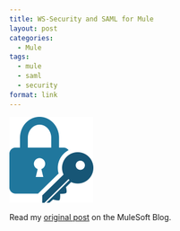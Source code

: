 ```yaml
---
title: WS-Security and SAML for Mule
layout: post
categories:
  - Mule
tags:
  - mule
  - saml
  - security
format: link
---
```

![SSO](/wp-content/uploads/2009/12/sso-icon.png)

Read my <a href="http://blogs.mulesoft.org/ws-security-and-saml-for-mule/" target="_blank">original post</a> on the MuleSoft Blog.